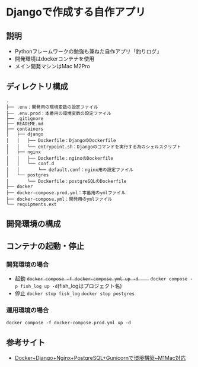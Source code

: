 # Djangoで作成する自作アプリ
## 説明
- Pythonフレームワークの勉強も兼ねた自作アプリ「釣りログ」
- 開発環境はdockerコンテナを使用
- メイン開発マシンはMac M2Pro

## ディレクトリ構成
```
.
├── .env：開発用の環境変数の設定ファイル
├── .env.prod：本番用の環境変数の設定ファイル
├── .gitignore
├── READEME.md
├── containers
│   ├── django
│   │   ├── Dockerfile：DjangoのDockerfile
│   │   └── entrypoint.sh：Djangoのコマンドを実行する為のシェルスクリプト
│   ├── nginx
│   │   ├── Dockerfile：nginxのDockerfile
│   │   └── conf.d
│   │       └── default.conf：nginx用の設定ファイル
│   └── postgres
│       └── Dockerfile：postgreSQLのDockerfile
├── docker
├── docker-compose.prod.yml：本番用のymlファイル
├── docker-compose.yml：開発用のymlファイル
└── requipments.ext
```
## 開発環境の構成


## コンテナの起動・停止
### 開発環境の場合
- 起動
  ~~`docker compose -f docker-compose.yml up -d    `~~
  `docker compose -p fish_log up -d`(fish_logはプロジェクト名)
- 停止
  `docker stop fish_log`
  `docker stop postgres`
  

### 運用環境の場合
  `docker compose -f docker-compose.prod.yml up -d    `



## 参考サイト
- [Docker+Django+Nginx+PostgreSQL+Gunicornで環境構築~M1Mac対応](https://qiita.com/shun198/items/ee93c50eac2f7c77e443)